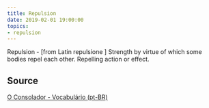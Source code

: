 ```yaml
---
title: Repulsion
date: 2019-02-01 19:00:00
topics:
- repulsion
---
```


Repulsion - [from Latin repulsione ] Strength by virtue of which some bodies
repel each other. Repelling action or effect.

## Source
[O Consolador - Vocabulário (pt-BR)](http://www.oconsolador.com.br/linkfixo/vocabulario/principal.html)
